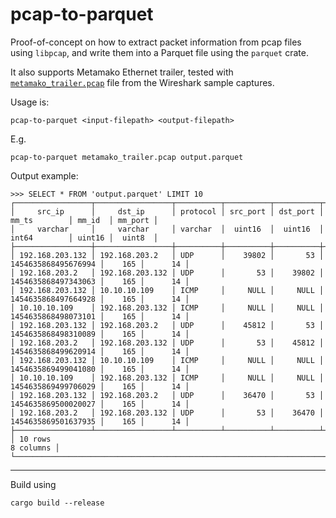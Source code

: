 # pcap-to-parquet

Proof-of-concept on how to extract packet information from pcap files using `libpcap`,
and write them into a Parquet file using the `parquet` crate.

It also supports Metamako Ethernet trailer, tested with 
[`metamako_trailer.pcap`](https://gitlab.com/wireshark/wireshark/-/wikis/uploads/__moin_import__/attachments/SampleCaptures/metamako_trailer.pcap) file
from the Wireshark sample captures.

Usage is:

```
pcap-to-parquet <input-filepath> <output-filepath>
```

E.g.
```
pcap-to-parquet metamako_trailer.pcap output.parquet
```
Output example:
```
>>> SELECT * FROM 'output.parquet' LIMIT 10
┌─────────────────┬─────────────────┬──────────┬──────────┬──────────┬─────────────────────┬────────┬─────────┐
│     src_ip      │     dst_ip      │ protocol │ src_port │ dst_port │        mm_ts        │ mm_id  │ mm_port │
│     varchar     │     varchar     │ varchar  │  uint16  │  uint16  │        int64        │ uint16 │  uint8  │
├─────────────────┼─────────────────┼──────────┼──────────┼──────────┼─────────────────────┼────────┼─────────┤
│ 192.168.203.132 │ 192.168.203.2   │ UDP      │    39802 │       53 │ 1454635868495676994 │    165 │      14 │
│ 192.168.203.2   │ 192.168.203.132 │ UDP      │       53 │    39802 │ 1454635868497343063 │    165 │      14 │
│ 192.168.203.132 │ 10.10.10.109    │ ICMP     │     NULL │     NULL │ 1454635868497664928 │    165 │      14 │
│ 10.10.10.109    │ 192.168.203.132 │ ICMP     │     NULL │     NULL │ 1454635868498073101 │    165 │      14 │
│ 192.168.203.132 │ 192.168.203.2   │ UDP      │    45812 │       53 │ 1454635868498310089 │    165 │      14 │
│ 192.168.203.2   │ 192.168.203.132 │ UDP      │       53 │    45812 │ 1454635868499620914 │    165 │      14 │
│ 192.168.203.132 │ 10.10.10.109    │ ICMP     │     NULL │     NULL │ 1454635869499041080 │    165 │      14 │
│ 10.10.10.109    │ 192.168.203.132 │ ICMP     │     NULL │     NULL │ 1454635869499706029 │    165 │      14 │
│ 192.168.203.132 │ 192.168.203.2   │ UDP      │    36470 │       53 │ 1454635869500020027 │    165 │      14 │
│ 192.168.203.2   │ 192.168.203.132 │ UDP      │       53 │    36470 │ 1454635869501637935 │    165 │      14 │
├─────────────────┴─────────────────┴──────────┴──────────┴──────────┴─────────────────────┴────────┴─────────┤
│ 10 rows                                                                                           8 columns │
└─────────────────────────────────────────────────────────────────────────────────────────────────────────────┘
```

---

Build using
```
cargo build --release
```
